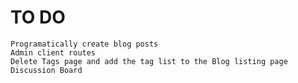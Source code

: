 # TO DO

    Programatically create blog posts
    Admin client routes
    Delete Tags page and add the tag list to the Blog listing page
    Discussion Board
    


